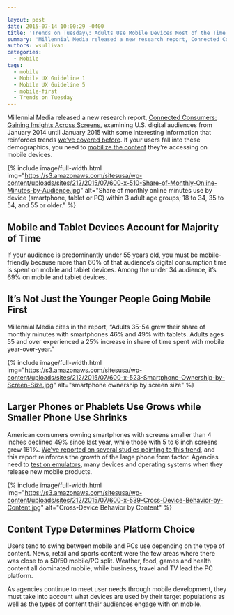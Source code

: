 ```yaml
---

layout: post
date: 2015-07-14 10:00:29 -0400
title: 'Trends on Tuesday\: Adults Use Mobile Devices Most of the Time'
summary: 'Millennial Media released a new research report, Connected Consumers\: Gaining Insights Across Screens, examining U.S. digital audiences from January 2014 until January 2015 with some interesting information that reinforces trends we&rsquo;ve covered before. If your users fall into these demographics, you need to mobilize the content&nbsp;they&amp;#8217;re accessing on mobile devices. {% img=&quot;https\://s3.amazonaws.com/sitesusa/wp-content/uploads/sites/212/2015/07/600-x-510-Share-of-Monthly-Online-Minutes-by-Audience.jpg&quot; alt=&quot;Share of monthly'
authors: wsullivan
categories:
  - Mobile
tags:
  - mobile
  - Mobile UX Guideline 1
  - Mobile UX Guideline 5
  - mobile-first
  - Trends on Tuesday
---
```


Millennial Media released a new research report, [Connected Consumers: Gaining Insights Across Screens](http://www.millennialmedia.com/mobile-insights/industry-research/connected-consumers-gaining-insights-across-screens), examining U.S. digital audiences from January 2014 until January 2015 with some interesting information that reinforces trends [we’ve covered before](https://www.WHATEVER/2015/06/09/trends-on-tuesday-7-key-takeaways-from-mary-meekers-2015-internet-trends-report/). If your users fall into these demographics, you need to [mobilize the content](https://www.WHATEVER/2015/06/01/finding-the-best-mobile-moment-is-the-first-stepping-stone-to-anytime-anywhere-government/) they&#8217;re accessing on mobile devices.


{% include image/full-width.html img="https://s3.amazonaws.com/sitesusa/wp-content/uploads/sites/212/2015/07/600-x-510-Share-of-Monthly-Online-Minutes-by-Audience.jpg" alt="Share of monthly online minutes use by device (smartphone, tablet or PC) within 3 adult age groups; 18 to 34, 35 to 54, and 55 or older." %}

## **Mobile and Tablet Devices Account for Majority of Time**

If your audience is predominantly under 55 years old, you must be mobile-friendly because more than 60% of that audience&#8217;s digital consumption time is spent on mobile and tablet devices. Among the under 34 audience, it’s 69% on mobile and tablet devices.

## **It’s Not Just the Younger People Going Mobile First**

Millennial Media cites in the report, “Adults 35-54 grew their share of monthly minutes with smartphones 46% and 49% with tablets. Adults ages 55 and over experienced a 25% increase in share of time spent with mobile year-over-year.”


{% include image/full-width.html img="https://s3.amazonaws.com/sitesusa/wp-content/uploads/sites/212/2015/07/600-x-523-Smartphone-Ownership-by-Screen-Size.jpg" alt="smartphone ownership by screen size" %}

## **Larger Phones or Phablets Use Grows while Smaller Phone Use Shrinks**

American consumers owning smartphones with screens smaller than 4 inches declined 49% since last year, while those with 5 to 6 inch screens grew 161%. [We’ve reported on several studies pointing to this trend](https://www.WHATEVER/2015/05/12/trends-on-tuesday-consumer-purchases-and-usage-of-tablets-shrink-as-phablets-grow/), and this report reinforces the growth of the large phone form factor. Agencies need to [test on emulators](https://www.WHATEVER/2015/06/09/the-emulator-dilemma-can-mobile-device-testing-be-completed-without-mobile-devices/), many devices and operating systems when they release new mobile products.


{% include image/full-width.html img="https://s3.amazonaws.com/sitesusa/wp-content/uploads/sites/212/2015/07/600-x-539-Cross-Device-Behavior-by-Content.jpg" alt="Cross-Device Behavior by Content" %}

## **Content Type Determines Platform Choice**

Users tend to swing between mobile and PCs use depending on the type of content. News, retail and sports content were the few areas where there was close to a 50/50 mobile/PC split. Weather, food, games and health content all dominated mobile, while business, travel and TV lead the PC platform.

As agencies continue to meet user needs through mobile development, they must take into account what devices are used by their target populations as well as the types of content their audiences engage with on mobile.